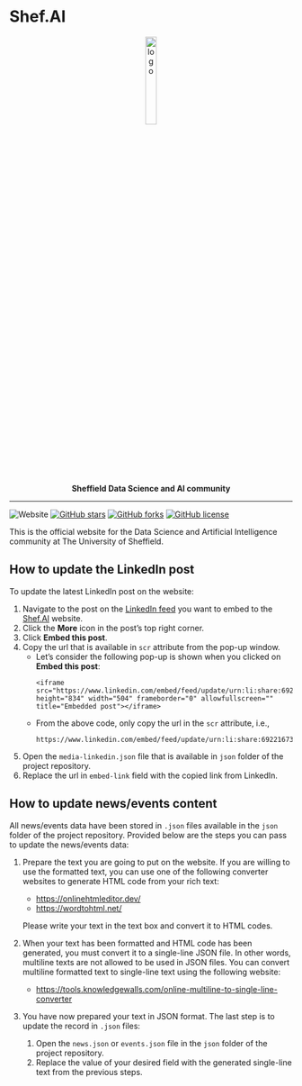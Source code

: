 # Shef.AI


 <div align="center" width="50px"> 
     <a href="https://sheffieldai.github.io/"><img src="https://raw.githubusercontent.com/SheffieldAI/sheffieldai.github.io/main/images/favicon.png" alt="logo" width="20%" /></a>
     <p font-size="100px"><b>Sheffield Data Science and AI community</b></p> 
 </div>

----
![Website](https://img.shields.io/website?down_message=down&up_message=live&url=https%3A%2F%2Fsheffieldai.github.io%2F)
[![GitHub stars](https://img.shields.io/github/stars/SheffieldAI/sheffieldai.github.io)](https://github.com/SheffieldAI/sheffieldai.github.io/stargazers)
[![GitHub forks](https://img.shields.io/github/forks/SheffieldAI/sheffieldai.github.io)](https://github.com/SheffieldAI/sheffieldai.github.io/network)
[![GitHub license](https://img.shields.io/github/license/SheffieldAI/sheffieldai.github.io)](https://github.com/SheffieldAI/sheffieldai.github.io/blob/main/LICENSE)

This is the official website for the Data Science and Artificial Intelligence community at The University of Sheffield. 

## How to update the LinkedIn post
To update the latest LinkedIn post on the website:
1. Navigate to the post on the [LinkedIn feed](https://www.linkedin.com/feed/) you want to embed to the [Shef.AI](https://sheffieldai.github.io/) website.
3. Click the **More** icon in the post’s top right corner.
4. Click **Embed this post**.
5. Copy the url that is available in `scr` attribute from the pop-up window.
   - Let’s consider the following pop-up is shown when you clicked on **Embed this post**:
     ```
     <iframe src="https://www.linkedin.com/embed/feed/update/urn:li:share:6922167380462698496" 
     height="834" width="504" frameborder="0" allowfullscreen="" title="Embedded post"></iframe>
     ```
   - From the above code, only copy the url in the `scr` attribute, i.e.,
     ```
     https://www.linkedin.com/embed/feed/update/urn:li:share:6922167380462698496
     ```
7.	Open the `media-linkedin.json` file that is available in `json` folder of the project repository.
8.	Replace the url in `embed-link` field with the copied link from LinkedIn.


## How to update news/events content
All news/events data have been stored in `.json` files available in the `json` folder of the project repository.
Provided below are the steps you can pass to update the news/events data:
1. Prepare the text you are going to put on the website. If you are willing to use the formatted text, you can use one of the following converter websites to generate HTML code from your rich text:
   - https://onlinehtmleditor.dev/
   - https://wordtohtml.net/
   
   Please write your text in the text box and convert it to HTML codes.
2. When your text has been formatted and HTML code has been generated, you must convert it to a single-line JSON file. In other words, multiline texts are not allowed to be used in JSON files. You can convert multiline formatted text to single-line text using the following website:
   - https://tools.knowledgewalls.com/online-multiline-to-single-line-converter
3. You have now prepared your text in JSON format. The last step is to update the record in `.json` files:
   1. Open the `news.json` or `events.json` file in the `json` folder of the project repository.
   2. Replace the value of your desired field with the generated single-line text from the previous steps.
